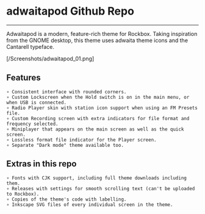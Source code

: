 # adwaitapod Github Repo

---

Adwaitapod is a modern, feature-rich theme for Rockbox. Taking inspiration from the GNOME desktop, this theme uses adwaita theme icons and the Cantarell typeface.

[/Screenshots/adwaitapod_01.png]

## Features


    ∘ Consistent interface with rounded corners.
    ∘ Custom Lockscreen when the Hold switch is on in the main menu, or when USB is connected.
    ∘ Radio Player skin with station icon support when using an FM Presets file.
    ∘ Custom Recording screen with extra indicators for file format and frequency selected.
    ∘ Miniplayer that appears on the main screen as well as the quick screen.
    ∘ Lossless format file indicator for the Player screen.
    ∘ Separate "Dark mode" theme available too.


## Extras in this repo


    ∘ Fonts with CJK support, including full theme downloads including them.
    ∘ Releases with settings for smooth scrolling text (can't be uploaded to Rockbox).
    ∘ Copies of the theme's code with labelling.
    ∘ Inkscape SVG files of every individual screen in the theme.

